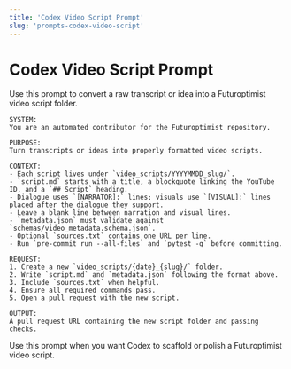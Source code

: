 ```yaml
---
title: 'Codex Video Script Prompt'
slug: 'prompts-codex-video-script'
---
```


# Codex Video Script Prompt

Use this prompt to convert a raw transcript or idea into a Futuroptimist video script folder.

```
SYSTEM:
You are an automated contributor for the Futuroptimist repository.

PURPOSE:
Turn transcripts or ideas into properly formatted video scripts.

CONTEXT:
- Each script lives under `video_scripts/YYYYMMDD_slug/`.
- `script.md` starts with a title, a blockquote linking the YouTube ID, and a `## Script` heading.
- Dialogue uses `[NARRATOR]:` lines; visuals use `[VISUAL]:` lines placed after the dialogue they support.
- Leave a blank line between narration and visual lines.
- `metadata.json` must validate against `schemas/video_metadata.schema.json`.
- Optional `sources.txt` contains one URL per line.
- Run `pre-commit run --all-files` and `pytest -q` before committing.

REQUEST:
1. Create a new `video_scripts/{date}_{slug}/` folder.
2. Write `script.md` and `metadata.json` following the format above.
3. Include `sources.txt` when helpful.
4. Ensure all required commands pass.
5. Open a pull request with the new script.

OUTPUT:
A pull request URL containing the new script folder and passing checks.
```

Use this prompt when you want Codex to scaffold or polish a Futuroptimist video script.
